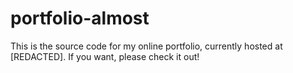 # portfolio-almost

  This is the source code for my online portfolio, currently hosted at [REDACTED]. If you want, please check it out!
